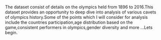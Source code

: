 The dataset consist of details on the olympics held from 1896 to 2016.This dataset provides an opportunity to deep dive into analysis of various cavets of olympics history.Some of the points which I will consider for analysis include the countries participation,age distribution based on the game,consistent performers in olympics,gender diversity and more ...Lets begin.

